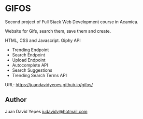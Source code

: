 # GIFOS
Second project of Full Stack Web Development course in Acamica.

Website for Gifs, search them, save them and create.

HTML, CSS and Javascript. 
Giphy API
  - Trending Endpoint
  - Search Endpoint
  - Upload Endpoint
  - Autocomplete API
  - Search Suggestions
  - Trending Search Terms API

URL: https://juandavidyepes.github.io/gifos/

## Author

Juan David Yepes
judavidy@hotmail.com
